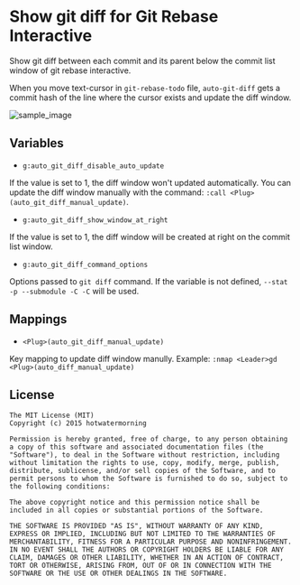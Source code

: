 Show git diff for Git Rebase Interactive
=======================================

Show git diff between each commit and its parent below the commit list
window of git rebase interactive.

When you move text-cursor in `git-rebase-todo` file, `auto-git-diff` gets
a commit hash of the line where the cursor exists and update the diff window.

![sample_image](https://cloud.githubusercontent.com/assets/359226/11892093/3e9c3a24-a5a8-11e5-81de-e9730aa2fa73.png)

## Variables

 - `g:auto_git_diff_disable_auto_update` 

If the value is set to 1, the diff window won't updated automatically. You
can update the diff window manually with the command: `:call
<Plug>(auto_git_diff_manual_update)`.

 - `g:auto_git_diff_show_window_at_right`

If the value is set to 1, the diff window will be created at right on the
commit list window.

 - `g:auto_git_diff_command_options`

Options passed to `git diff` command. If the variable is not defined,
`--stat -p --submodule -C -C` will be
   used.

## Mappings

 - `<Plug>(auto_git_diff_manual_update)`

Key mapping to update diff window manully. Example:
`:nmap <Leader>gd <Plug>(auto_diff_manual_update)`

## License

    The MIT License (MIT)
    Copyright (c) 2015 hotwatermorning

    Permission is hereby granted, free of charge, to any person obtaining
    a copy of this software and associated documentation files (the
    "Software"), to deal in the Software without restriction, including
    without limitation the rights to use, copy, modify, merge, publish,
    distribute, sublicense, and/or sell copies of the Software, and to
    permit persons to whom the Software is furnished to do so, subject to
    the following conditions:

    The above copyright notice and this permission notice shall be
    included in all copies or substantial portions of the Software.

    THE SOFTWARE IS PROVIDED "AS IS", WITHOUT WARRANTY OF ANY KIND,
    EXPRESS OR IMPLIED, INCLUDING BUT NOT LIMITED TO THE WARRANTIES OF
    MERCHANTABILITY, FITNESS FOR A PARTICULAR PURPOSE AND NONINFRINGEMENT.
    IN NO EVENT SHALL THE AUTHORS OR COPYRIGHT HOLDERS BE LIABLE FOR ANY
    CLAIM, DAMAGES OR OTHER LIABILITY, WHETHER IN AN ACTION OF CONTRACT,
    TORT OR OTHERWISE, ARISING FROM, OUT OF OR IN CONNECTION WITH THE
    SOFTWARE OR THE USE OR OTHER DEALINGS IN THE SOFTWARE.

